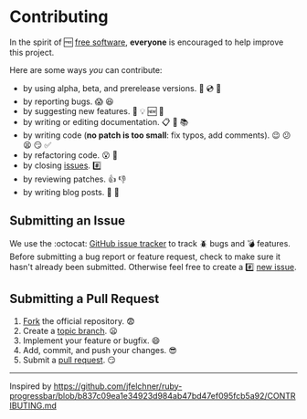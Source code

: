 # Contributing

In the spirit of :free: [free software](http://www.fsf.org/licensing/essays/free-sw.html), **everyone** is encouraged to help improve this project.

Here are some ways *you* can contribute:

* by using alpha, beta, and prerelease versions. :floppy_disk: :cd: :egg:
* by reporting bugs. :scream: :laughing:
* by suggesting new features. :nose: :bulb: :new: :pizza:
* by writing or editing documentation. :clipboard: :orange_book: :books:
* by writing code (**no patch is too small**: fix typos, add comments). :wink: :confused: :tired_face: :smirk: :white_check_mark:
* by refactoring code. :open_mouth: :speak_no_evil:
* by closing [issues](https://github.com/TheFox/timr/issues). :hash:
* by reviewing patches. :+1: :-1:
* by writing blog posts. :memo: :newspaper:

## Submitting an Issue

We use the :octocat: [GitHub issue tracker](https://github.com/TheFox/timr/issues) to track :beetle: bugs and :bomb: features. Before submitting a bug report or feature request, check to make sure it hasn't already been submitted. Otherwise feel free to create a :hash: [new issue](https://github.com/TheFox/timr/issues/mew).

## Submitting a Pull Request

1. [Fork](https://help.github.com/articles/fork-a-repo/) the official repository. :fearful:
2. Create a [topic branch](https://help.github.com/articles/creating-and-deleting-branches-within-your-repository/). :frowning:
3. Implement your feature or bugfix. :smile:
4. Add, commit, and push your changes. :sunglasses:
5. Submit a [pull request](https://help.github.com/articles/about-pull-requests/). :smirk:

---

Inspired by https://github.com/jfelchner/ruby-progressbar/blob/b837c09ea1e34923d984ab47bd47ef095fcb5a92/CONTRIBUTING.md
